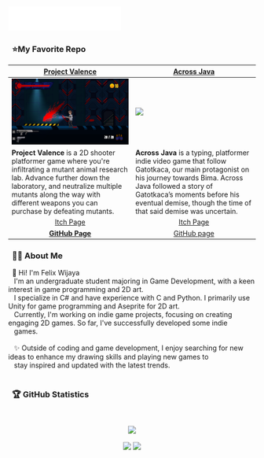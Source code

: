 <img src="images/svg/header_en.svg"></img>
### &nbsp; ⭐My Favorite Repo
<table align="center">
  <thead>
    <tr>
      <th width="50%" align="center"><a href="https://github.com/Felixwijaya04/Project-Valence">Project Valence</a></th>
      <th width="50%" align="center"><a href="https://github.com/Felixwijaya04/Across-Java">Across Java</a></th>
    </tr>
  </thead>
  <tbody>
    <tr>
      <td align="center"><img src="https://github.com/ORIAMM/About-Me/blob/main/fv9g_G.png?raw=true"/></td>
      <td><img src="https://github.com/Felixwijaya04/Felixwijaya04/blob/main/images/Across-Java.gif"/></td>
    </tr>
    <tr>
      <td valign="text-top"><b>Project Valence</b> is a 2D shooter platformer game where you're infiltrating a mutant animal research lab. Advance further down the laboratory, and neutralize multiple mutants along the way with different weapons you can purchase by defeating mutants.</td>
      <td valign="text-top"><b>Across Java</b> is a typing, platformer indie video game that follow Gatotkaca, our main protagonist on his journey towards Bima. Across Java followed a story of Gatotkaca’s moments before his eventual demise, though the time of that said demise was uncertain.</td>
    </tr>
    <tr>
      <td align="center"><a href="https://bgdc.itch.io/project-valence">Itch Page</td>
      <td align="center"><a href="https://juan-xavier.itch.io/across-java">Itch Page</td>
    </tr>
    <tr>
      <td align="center"><a href="https://github.com/Felixwijaya04/Project-Valence"><b>GitHub Page</b></td>
      <td align="center"><a href="https://github.com/Felixwijaya04/Across-Java">GitHub page</td>
    </tr>
  </tbody>
</table>

### &nbsp; 🕵🏻 About Me

&nbsp;&nbsp;👋 Hi! I'm Felix Wijaya <br>&nbsp;&nbsp;  I'm an undergraduate student majoring in Game Development, with a keen interest in game programming and 2D art. <br>&nbsp;&nbsp; I specialize in C# and have experience with C and Python. I primarily use Unity for game programming and Aseprite for 2D art.<br>&nbsp;&nbsp; Currently, I'm working on indie game projects, focusing on creating engaging 2D games. So far, I've successfully developed some indie<br>&nbsp;&nbsp; games. <br><br>&nbsp;&nbsp; ✨ Outside of coding and game development, I enjoy searching for new ideas to enhance my drawing skills and playing new games to<br>&nbsp;&nbsp; stay inspired and updated with the latest trends.<br><br>

### &nbsp; 🏆 GitHub Statistics

  <br/>
    <p align="center">
        <img height="150px" src="https://github-readme-streak-stats.herokuapp.com/?user=Felixwijaya04&theme=nightowl&hide_border=true" />
    </p>
    <p align="center">
        <img height="150px" src="https://github-readme-stats.vercel.app/api?username=Felixwijaya04&theme=nightowl&hide_border=true&include_all_commits=true&count_private=true" /> <img height="150px" src="https://github-readme-stats.vercel.app/api/top-langs/?username=Felixwijaya04&theme=nightowl&hide_border=true&include_all_commits=true&count_private=true&layout=compact" />
    </p>





